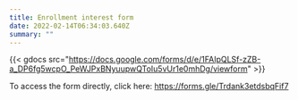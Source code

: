 ```yaml
---
title: Enrollment interest form
date: 2022-02-14T06:34:03.640Z
summary: ""
---
```

{{< gdocs src="https://docs.google.com/forms/d/e/1FAIpQLSf-zZB-a_DP6fg5wcpO_PeWJPxBNyuupwQToIu5vUr1e0mhDg/viewform" >}}

To access the form directly, click here: https://forms.gle/Trdank3etdsbqFif7
